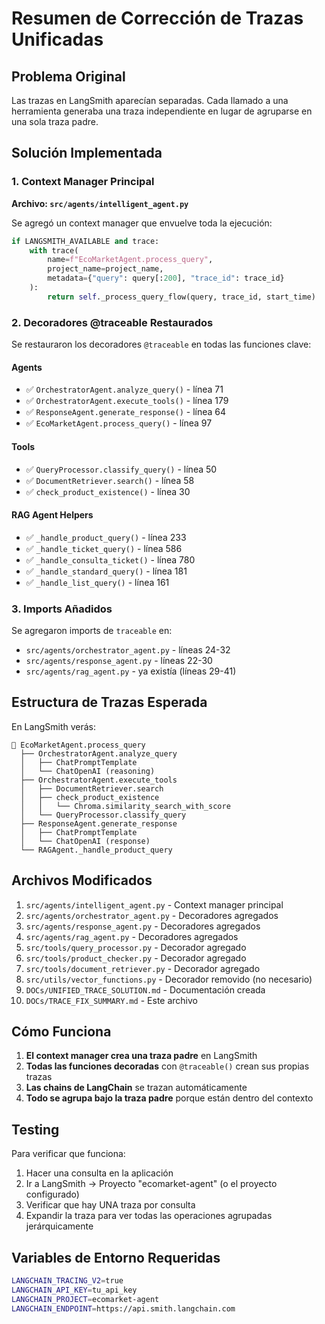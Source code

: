 # Resumen de Corrección de Trazas Unificadas

## Problema Original

Las trazas en LangSmith aparecían separadas. Cada llamado a una herramienta generaba una traza independiente en lugar de agruparse en una sola traza padre.

## Solución Implementada

### 1. Context Manager Principal

**Archivo: `src/agents/intelligent_agent.py`**

Se agregó un context manager que envuelve toda la ejecución:

```python
if LANGSMITH_AVAILABLE and trace:
    with trace(
        name=f"EcoMarketAgent.process_query",
        project_name=project_name,
        metadata={"query": query[:200], "trace_id": trace_id}
    ):
        return self._process_query_flow(query, trace_id, start_time)
```

### 2. Decoradores @traceable Restaurados

Se restauraron los decoradores `@traceable` en todas las funciones clave:

#### Agents
- ✅ `OrchestratorAgent.analyze_query()` - línea 71
- ✅ `OrchestratorAgent.execute_tools()` - línea 179
- ✅ `ResponseAgent.generate_response()` - línea 64
- ✅ `EcoMarketAgent.process_query()` - línea 97

#### Tools
- ✅ `QueryProcessor.classify_query()` - línea 50
- ✅ `DocumentRetriever.search()` - línea 58
- ✅ `check_product_existence()` - línea 30

#### RAG Agent Helpers
- ✅ `_handle_product_query()` - línea 233
- ✅ `_handle_ticket_query()` - línea 586
- ✅ `_handle_consulta_ticket()` - línea 780
- ✅ `_handle_standard_query()` - línea 181
- ✅ `_handle_list_query()` - línea 161

### 3. Imports Añadidos

Se agregaron imports de `traceable` en:
- `src/agents/orchestrator_agent.py` - líneas 24-32
- `src/agents/response_agent.py` - líneas 22-30
- `src/agents/rag_agent.py` - ya existía (líneas 29-41)

## Estructura de Trazas Esperada

En LangSmith verás:

```
🦜 EcoMarketAgent.process_query
  ├── OrchestratorAgent.analyze_query
  │   ├── ChatPromptTemplate
  │   └── ChatOpenAI (reasoning)
  ├── OrchestratorAgent.execute_tools
  │   ├── DocumentRetriever.search
  │   ├── check_product_existence
  │   │   └── Chroma.similarity_search_with_score
  │   └── QueryProcessor.classify_query
  ├── ResponseAgent.generate_response
  │   ├── ChatPromptTemplate
  │   └── ChatOpenAI (response)
  └── RAGAgent._handle_product_query
```

## Archivos Modificados

1. `src/agents/intelligent_agent.py` - Context manager principal
2. `src/agents/orchestrator_agent.py` - Decoradores agregados
3. `src/agents/response_agent.py` - Decoradores agregados
4. `src/agents/rag_agent.py` - Decoradores agregados
5. `src/tools/query_processor.py` - Decorador agregado
6. `src/tools/product_checker.py` - Decorador agregado
7. `src/tools/document_retriever.py` - Decorador agregado
8. `src/utils/vector_functions.py` - Decorador removido (no necesario)
9. `DOCs/UNIFIED_TRACE_SOLUTION.md` - Documentación creada
10. `DOCs/TRACE_FIX_SUMMARY.md` - Este archivo

## Cómo Funciona

1. **El context manager crea una traza padre** en LangSmith
2. **Todas las funciones decoradas** con `@traceable()` crean sus propias trazas
3. **Las chains de LangChain** se trazan automáticamente
4. **Todo se agrupa bajo la traza padre** porque están dentro del contexto

## Testing

Para verificar que funciona:

1. Hacer una consulta en la aplicación
2. Ir a LangSmith → Proyecto "ecomarket-agent" (o el proyecto configurado)
3. Verificar que hay UNA traza por consulta
4. Expandir la traza para ver todas las operaciones agrupadas jerárquicamente

## Variables de Entorno Requeridas

```bash
LANGCHAIN_TRACING_V2=true
LANGCHAIN_API_KEY=tu_api_key
LANGCHAIN_PROJECT=ecomarket-agent
LANGCHAIN_ENDPOINT=https://api.smith.langchain.com
```

